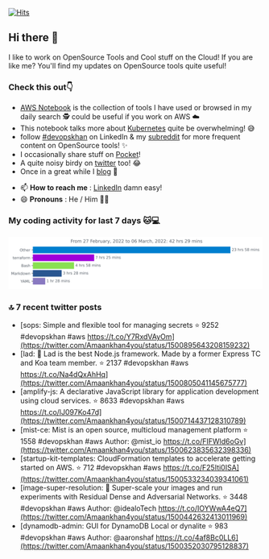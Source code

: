 [![Hits](https://hits.seeyoufarm.com/api/count/incr/badge.svg?url=https%3A%2F%2Fgithub.com%2Fakhan4u%2Fhit-counter&count_bg=%2379C83D&title_bg=%23555555&icon=&icon_color=%23E7E7E7&title=visits&edge_flat=false)](https://hits.seeyoufarm.com)

## Hi there 👋

I like to work on OpenSource Tools and Cool stuff on the Cloud! If you are like me? You'll find my updates on OpenSource tools quite useful!

### Check this out👇

* [AWS Notebook](https://histre.com/public/notebooks/dnllyanu/aws/) is the collection of tools I have used or browsed in my daily search 🕵️ could be useful if you work on AWS ☁️
* This notebook talks more about [Kubernetes](https://histre.com/public/notebooks/6uxdvo3y/kubernetes/) quite be overwhelming! 😅
* follow [#devopskhan](https://www.linkedin.com/feed/hashtag/devopskhan/) on LinkedIn & my [subreddit](https://www.reddit.com/r/devopskhan/) for more frequent content on OpenSource tools! ✨
* I occasionally share stuff on [Pocket](https://getpocket.com/@ej6g8d1dp2829A16a9Tf5d4T6bAMp3d8791rejDe86yem3bm4e14ex4fT4dluk29)!
* A quite noisy birdy on [twitter](https://twitter.com/Amaankhan4you) too! 😂
* Once in a great while I [blog](https://linuxparrot.com/) 😬


- 📫 **How to reach me** : [LinkedIn](https://www.linkedin.com/in/amaan-khan-linux-ninja) damn easy!
- 😄 **Pronouns** : He / Him 🤷‍♂️

### My coding activity for last 7 days 🐱💻

<img src="https://github.com/akhan4u/akhan4u/blob/main/images/stat.svg" alt="Amaan's Wakatime Activity!"/>

### 🔝 7 recent twitter posts
<!-- DEVDOJO:START -->
- [sops: Simple and flexible tool for managing secrets
⭐️ 9252
#devopskhan #aws
https://t.co/Y7RxdVAyOm](https://twitter.com/Amaankhan4you/status/1500895643208159232)
- [lad:  :boy: Lad is the best Node.js framework. Made by a former Express TC and Koa team member.
⭐️ 2137
#devopskhan #aws
https://t.co/Na4dQxAhHq](https://twitter.com/Amaankhan4you/status/1500805041145675777)
- [amplify-js: A declarative JavaScript library for application development using cloud services.
⭐️ 8633
#devopskhan #aws
https://t.co/lJ097Ko47d](https://twitter.com/Amaankhan4you/status/1500714437128310789)
- [mist-ce: Mist is an open source, multicloud management platform
⭐️ 1558
#devopskhan #aws
Author: @mist_io
https://t.co/FIFWld6oGv](https://twitter.com/Amaankhan4you/status/1500623835632398336)
- [startup-kit-templates: CloudFormation templates to accelerate getting started on AWS.
⭐️ 712
#devopskhan #aws
https://t.co/F25Iti0ISA](https://twitter.com/Amaankhan4you/status/1500533234039341061)
- [image-super-resolution: 🔎 Super-scale your images and run experiments with Residual Dense and Adversarial Networks.
⭐️ 3448
#devopskhan #aws
Author: @idealoTech
https://t.co/IOYWwA4eQ7](https://twitter.com/Amaankhan4you/status/1500442632413011969)
- [dynamodb-admin: GUI for DynamoDB Local or dynalite
⭐️ 983
#devopskhan #aws
Author: @aaronshaf
https://t.co/4af8Bc0LL6](https://twitter.com/Amaankhan4you/status/1500352030795128837)
<!-- DEVDOJO:END -->

<!-- ![Amaan's GitHub stats](https://github-readme-stats.vercel.app/api?username=akhan4u&count_private=true&show_icons=true&hide=contribs) -->
